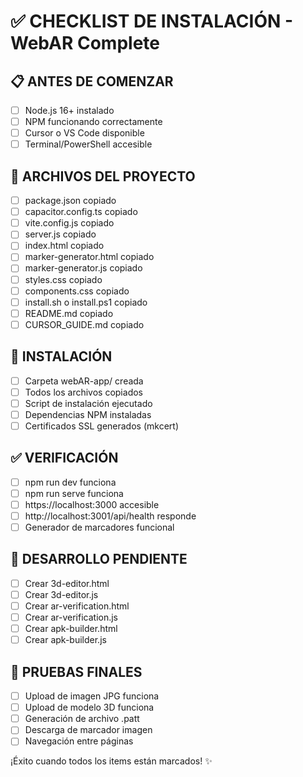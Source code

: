 
# ✅ CHECKLIST DE INSTALACIÓN - WebAR Complete

## 📋 ANTES DE COMENZAR
- [ ] Node.js 16+ instalado
- [ ] NPM funcionando correctamente  
- [ ] Cursor o VS Code disponible
- [ ] Terminal/PowerShell accesible

## 📁 ARCHIVOS DEL PROYECTO
- [ ] package.json copiado
- [ ] capacitor.config.ts copiado
- [ ] vite.config.js copiado
- [ ] server.js copiado
- [ ] index.html copiado
- [ ] marker-generator.html copiado
- [ ] marker-generator.js copiado
- [ ] styles.css copiado
- [ ] components.css copiado
- [ ] install.sh o install.ps1 copiado
- [ ] README.md copiado
- [ ] CURSOR_GUIDE.md copiado

## 🚀 INSTALACIÓN
- [ ] Carpeta webAR-app/ creada
- [ ] Todos los archivos copiados
- [ ] Script de instalación ejecutado
- [ ] Dependencias NPM instaladas
- [ ] Certificados SSL generados (mkcert)

## ✅ VERIFICACIÓN
- [ ] npm run dev funciona
- [ ] npm run serve funciona  
- [ ] https://localhost:3000 accesible
- [ ] http://localhost:3001/api/health responde
- [ ] Generador de marcadores funcional

## 📝 DESARROLLO PENDIENTE
- [ ] Crear 3d-editor.html
- [ ] Crear 3d-editor.js
- [ ] Crear ar-verification.html
- [ ] Crear ar-verification.js
- [ ] Crear apk-builder.html
- [ ] Crear apk-builder.js

## 🎯 PRUEBAS FINALES
- [ ] Upload de imagen JPG funciona
- [ ] Upload de modelo 3D funciona
- [ ] Generación de archivo .patt
- [ ] Descarga de marcador imagen
- [ ] Navegación entre páginas

¡Éxito cuando todos los items están marcados! ✨
